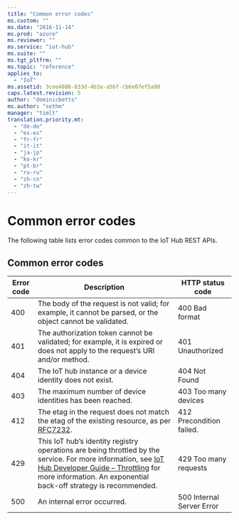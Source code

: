 ```yaml
---
title: "Common error codes"
ms.custom: ""
ms.date: "2016-11-14"
ms.prod: "azure"
ms.reviewer: ""
ms.service: "iot-hub"
ms.suite: ""
ms.tgt_pltfrm: ""
ms.topic: "reference"
applies_to: 
  - "IoT"
ms.assetid: 3cee4886-033d-4b3a-a56f-cb6e07ef5a98
caps.latest.revision: 5
author: "dominicbetts"
ms.author: "sethm"
manager: "timlt"
translation.priority.mt: 
  - "de-de"
  - "es-es"
  - "fr-fr"
  - "it-it"
  - "ja-jp"
  - "ko-kr"
  - "pt-br"
  - "ru-ru"
  - "zh-cn"
  - "zh-tw"
---
```

# Common error codes
The following table lists error codes common to the IoT Hub REST APIs.  
  
## Common error codes  
  
|Error code|Description|HTTP status code|  
|----------------|-----------------|----------------------|  
|400|The body of the request is not valid; for example, it cannot be parsed, or the object cannot be validated.|400 Bad format|  
|401|The authorization token cannot be validated; for example, it is expired or does not apply to the request’s URI and/or method.|401 Unauthorized|  
|404|The IoT hub instance or a device identity does not exist.|404 Not Found|  
|403|The maximum number of device identities has been reached.|403 Too many devices|  
|412|The etag in the request does not match the etag of the existing resource, as per [RFC7232](https://www.google.com/url?sa=t&rct=j&q=&esrc=s&source=web&cd=1&cad=rja&uact=8&ved=0CB8QFjAAahUKEwj799zo3N3HAhXMO4gKHSdKBTM&url=https%3A%2F%2Ftools.ietf.org%2Fhtml%2Frfc7232&usg=AFQjCNGs7xYLCVYw5XorAUXCdYNFqhgUNw&sig2=sxFg4W4iBNY4cnw2ZC1dAw.).|412 Precondition failed.|  
|429|This IoT hub’s identity registry operations are being throttled by the service. For more information, see [IoT Hub Developer Guide – Throttling](https://azure.microsoft.com/en-us/documentation/articles/iot-hub-devguide/#throttling) for more information. An exponential back-off strategy is recommended.|429 Too many requests|  
|500|An internal error occurred.|500 Internal Server Error|